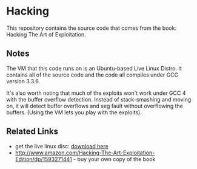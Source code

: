 Hacking
====

This repository contains the source code that comes from the book: Hacking The Art of Exploitation.

## Notes
The VM that this code runs on is an Ubuntu-based Live Linux Distro.  It contains all of the source
code and the code all compiles under GCC version 3.3.6.  

It's also worth noting that much of the exploits won't work under GCC 4 with the buffer overflow
detection.  Instead of stack-smashing and moving on, it will detect buffer overflows and seg fault
without overflowing the buffers.  (Using the VM lets you play with the exploits).


## Related Links
* get the live linux disc: [download here](https://www.dropbox.com/s/eho0p2q8oaz53h1/hacking-live-1.0.iso?dl=0)
* http://www.amazon.com/Hacking-The-Art-Exploitation-Edition/dp/1593271441 - buy your own copy of the book
